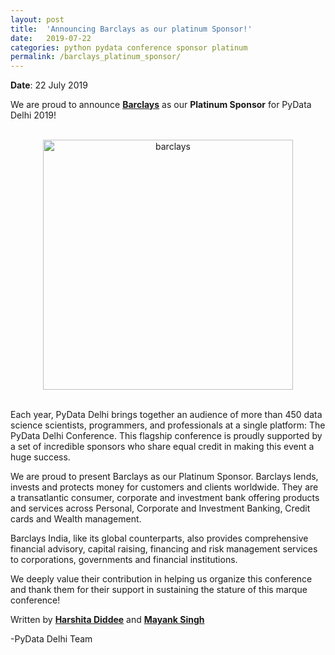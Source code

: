 ```yaml
---
layout: post
title:  'Announcing Barclays as our platinum Sponsor!'
date:   2019-07-22
categories: python pydata conference sponsor platinum
permalink: /barclays_platinum_sponsor/
---
```



**Date**: 22 July 2019

We are proud to announce [**Barclays**](https://home.barclays) as our **Platinum Sponsor** for PyData Delhi 2019!

<br>
<center>
<img src="https://pydata.org/delhi2019/media/sponsor_files/file-4.jpeg" alt="barclays" style="width: 400px;"/>
</center>
<br>

Each year, PyData Delhi brings together an audience of more than 450 data science scientists, programmers, and professionals at a single platform: The PyData Delhi Conference. This flagship conference is proudly supported by a set of incredible sponsors who share equal credit in making this event a huge success. 

We are proud to present Barclays as our Platinum Sponsor. Barclays lends, invests and protects money for customers and clients worldwide. They are a transatlantic consumer, corporate and investment bank offering products and services across Personal, Corporate and Investment Banking, Credit cards and Wealth management.

Barclays India, like its global counterparts, also provides comprehensive financial advisory, capital raising, financing and risk management services to corporations, governments and financial institutions.

We deeply value their contribution in helping us organize this conference and thank them for their support in sustaining the stature of this marque conference!


Written by [**Harshita Diddee**](https://www.linkedin.com/in/harshita-diddee/) and [**Mayank Singh**](https://www.linkedin.com/in/code-monk08/)

-PyData Delhi Team